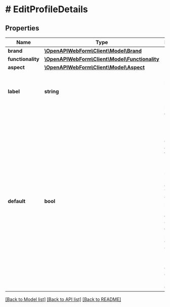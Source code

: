 # # EditProfileDetails

## Properties

Name | Type | Description | Notes
------------ | ------------- | ------------- | -------------
**brand** | [**\OpenAPIWebForm\Client\Model\Brand**](Brand.md) |  | [optional]
**functionality** | [**\OpenAPIWebForm\Client\Model\Functionality**](Functionality.md) |  | [optional]
**aspect** | [**\OpenAPIWebForm\Client\Model\Aspect**](Aspect.md) |  | [optional]
**label** | **string** | Label to profile.&lt;br/&gt;&lt;br/&gt;The label must be unique. | [optional]
**default** | **bool** | Whether or not the profile will be used by default for all web forms.&lt;br/&gt;We urge you to set one profile as default. This way, if you do not pass the profile in the API call, we will use the default profile from you for the web forms.&lt;br/&gt;&lt;br/&gt;There can only be one default profile at one time. | [optional]

[[Back to Model list]](../../README.md#models) [[Back to API list]](../../README.md#endpoints) [[Back to README]](../../README.md)
